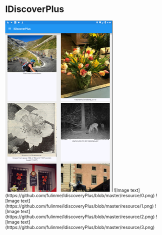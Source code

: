 # IDiscoverPlus

<img src="https://github.com/fulinme/IdiscoveryPlus/blob/master/resource/0.png" alt="GitHub" title="GitHub,Social Coding" width="343" height="550" />
![Image text](https://github.com/fulinme/IdiscoveryPlus/blob/master/resource/0.png)
![Image text](https://github.com/fulinme/IdiscoveryPlus/blob/master/resource/1.png)
![Image text](https://github.com/fulinme/IdiscoveryPlus/blob/master/resource/2.png)
![Image text](https://github.com/fulinme/IdiscoveryPlus/blob/master/resource/3.png)

